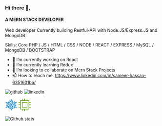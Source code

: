 ### Hi there 👋, 
#### A MERN STACK DEVELOPER
Web developer Currently building Restful-API with Node.JS/Express.JS and MongoDB .

Skills:  Core PHP /  JS / HTML / CSS / NODE / REACT / EXPRESS / MySQL / MongoDB / BOOTSTRAP

- 🔭 I’m currently working on  React 
- 🌱 I’m currently learning Redux
- 👯 I’m looking to collaborate on Mern Stack Projects
- 📫 How to reach me: https://www.linkedin.com/in/sameer-hassan-6351601ba/



[<img src='https://cdn.jsdelivr.net/npm/simple-icons@3.0.1/icons/github.svg' alt='github' height='40'>](https://github.com/https://github.com/Samee456Hassan)  [<img src='https://cdn.jsdelivr.net/npm/simple-icons@3.0.1/icons/linkedin.svg' alt='linkedin' height='40'>](https://www.linkedin.com/in/sameer-hassan-6351601ba/)  

<a href='https://archiveprogram.github.com/'><img src='https://raw.githubusercontent.com/acervenky/animated-github-badges/master/assets/acbadge.gif' width='40' height='40'></a> <a href='https://docs.github.com/en/developers'><img src='https://raw.githubusercontent.com/acervenky/animated-github-badges/master/assets/devbadge.gif' width='40' height='40'>  </a>


![Github stats](https://github-readme-stats.vercel.app/api?username=Sameer456Hassan&theme=highcontrast&show_icons=true&count_private=true&include_all_commits=true&bg_color=#000000)


